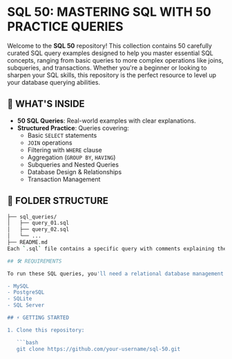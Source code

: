 # SQL 50: MASTERING SQL WITH 50 PRACTICE QUERIES

Welcome to the **SQL 50** repository! This collection contains 50 carefully curated SQL query examples designed to help you master essential SQL concepts, ranging from basic queries to more complex operations like joins, subqueries, and transactions. Whether you're a beginner or looking to sharpen your SQL skills, this repository is the perfect resource to level up your database querying abilities.

## 🚀 WHAT'S INSIDE

- **50 SQL Queries**: Real-world examples with clear explanations.
- **Structured Practice**: Queries covering:
  - Basic `SELECT` statements
  - `JOIN` operations
  - Filtering with `WHERE` clause
  - Aggregation (`GROUP BY`, `HAVING`)
  - Subqueries and Nested Queries
  - Database Design & Relationships
  - Transaction Management

## 📂 FOLDER STRUCTURE

```bash
├── sql_queries/
│   ├── query_01.sql
│   ├── query_02.sql
│   └── ...
├── README.md
Each `.sql` file contains a specific query with comments explaining the logic and purpose of the query.

## 🛠 REQUIREMENTS

To run these SQL queries, you'll need a relational database management system (RDBMS) such as:

- MySQL
- PostgreSQL
- SQLite
- SQL Server

## ⚡ GETTING STARTED

1. Clone this repository:

   ```bash
   git clone https://github.com/your-username/sql-50.git
